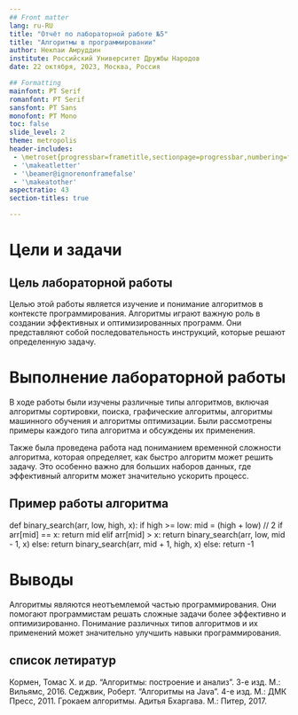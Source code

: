 ```yaml
---
## Front matter
lang: ru-RU
title: "Отчёт по лабораторной работе №5"
title: "Алгоритмы в программировании"
author: Некпаи Амруддин
institute: Российский Университет Дружбы Народов
date: 22 октября, 2023, Москва, Россия

## Formatting
mainfont: PT Serif
romanfont: PT Serif
sansfont: PT Sans
monofont: PT Mono
toc: false
slide_level: 2
theme: metropolis
header-includes: 
 - \metroset{progressbar=frametitle,sectionpage=progressbar,numbering=fraction}
 - '\makeatletter'
 - '\beamer@ignorenonframefalse'
 - '\makeatother'
aspectratio: 43
section-titles: true

---
```


# Цели и задачи

## Цель лабораторной работы
Целью этой работы является изучение и понимание алгоритмов в контексте программирования. Алгоритмы играют важную роль в создании эффективных и оптимизированных программ. Они представляют собой последовательность инструкций, которые решают определенную задачу.

# Выполнение лабораторной работы

 В ходе работы были изучены различные типы алгоритмов, включая алгоритмы сортировки, поиска, графические алгоритмы, алгоритмы машинного обучения и алгоритмы оптимизации. Были рассмотрены примеры каждого типа алгоритма и обсуждены их применения.

Также была проведена работа над пониманием временной сложности алгоритма, которая определяет, как быстро алгоритм может решить задачу. Это особенно важно для больших наборов данных, где эффективный алгоритм может значительно ускорить процесс.



## Пример работы алгоритма

def binary_search(arr, low, high, x):
    if high >= low:
        mid = (high + low) // 2
        if arr[mid] == x:
            return mid
        elif arr[mid] > x:
            return binary_search(arr, low, mid - 1, x)
        else:
            return binary_search(arr, mid + 1, high, x)
    else:
        return -1


# Выводы
Алгоритмы являются неотъемлемой частью программирования. Они помогают программистам решать сложные задачи более эффективно и оптимизированно. Понимание различных типов алгоритмов и их применений может значительно улучшить навыки программирования.


## список летиратур
Кормен, Томас Х. и др. “Алгоритмы: построение и анализ”. 3-е изд. М.: Вильямс, 2016.
Седжвик, Роберт. “Алгоритмы на Java”. 4-е изд. М.: ДМК Пресс, 2011.
Грокаем алгоритмы. Адитья Бхаргава. М.: Питер, 2017.

